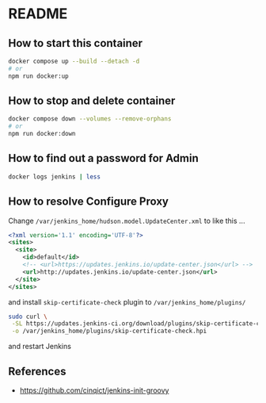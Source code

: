 # README
## How to start this container

```bash
docker compose up --build --detach -d
# or
npm run docker:up
```

## How to stop and delete container

```bash
docker compose down --volumes --remove-orphans
# or
npm run docker:down
```

## How to find out a password for Admin

```bash
docker logs jenkins | less
```

## How to resolve Configure Proxy

Change `/var/jenkins_home/hudson.model.UpdateCenter.xml` to like this ...

```xml
<?xml version='1.1' encoding='UTF-8'?>
<sites>
  <site>
    <id>default</id>
    <!-- <url>https://updates.jenkins.io/update-center.json</url> -->
    <url>http://updates.jenkins.io/update-center.json</url>
  </site>
</sites>
```

and install `skip-certificate-check` plugin to `/var/jenkins_home/plugins/`

```bash
sudo curl \
 -SL https://updates.jenkins-ci.org/download/plugins/skip-certificate-check/1.0/skip-certificate-check.hpi \
 -o /var/jenkins_home/plugins/skip-certificate-check.hpi
```

and restart Jenkins

## References

- <https://github.com/cinqict/jenkins-init-groovy>

